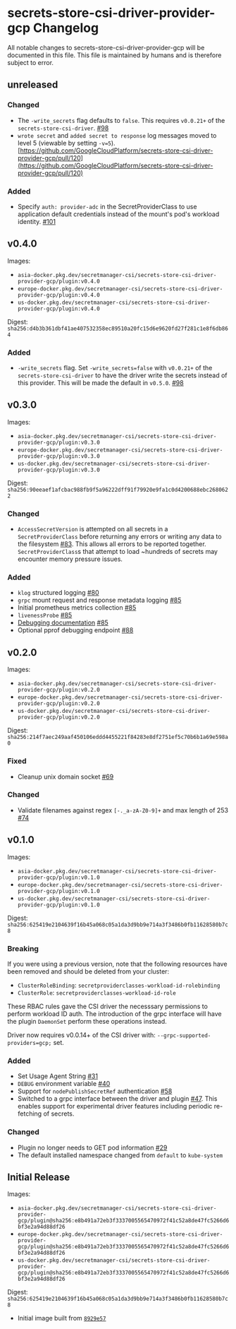 # secrets-store-csi-driver-provider-gcp Changelog

All notable changes to secrets-store-csi-driver-provider-gcp will be documented in this file. This file is maintained by humans and is therefore subject to error.

## unreleased

### Changed

* The `-write_secrets` flag defaults to `false`. This requires `v0.0.21+` of the `secrets-store-csi-driver`. [#98](https://github.com/GoogleCloudPlatform/secrets-store-csi-driver-provider-gcp/issues/98)
* `wrote secret` and `added secret to response` log messages moved to level 5 (viewable by setting `-v=5`). [https://github.com/GoogleCloudPlatform/secrets-store-csi-driver-provider-gcp/pull/120](https://github.com/GoogleCloudPlatform/secrets-store-csi-driver-provider-gcp/pull/120)

### Added

* Specify `auth: provider-adc` in the SecretProviderClass to use application default credentials instead of the mount's pod's workload identity. [#101](https://github.com/GoogleCloudPlatform/secrets-store-csi-driver-provider-gcp/issues/101)

## v0.4.0

Images:

* `asia-docker.pkg.dev/secretmanager-csi/secrets-store-csi-driver-provider-gcp/plugin:v0.4.0`
* `europe-docker.pkg.dev/secretmanager-csi/secrets-store-csi-driver-provider-gcp/plugin:v0.4.0`
* `us-docker.pkg.dev/secretmanager-csi/secrets-store-csi-driver-provider-gcp/plugin:v0.4.0`

Digest: `sha256:d4b3b361dbf41ae407532358ec89510a20fc15d6e9620fd27f281c1e8f6db864`

### Added

* `-write_secrets` flag. Set `-write_secrets=false` with `v0.0.21+` of the `secrets-store-csi-driver` to have the driver write the secrets instead of this provider. This will be made the default in `v0.5.0`. [#98](https://github.com/GoogleCloudPlatform/secrets-store-csi-driver-provider-gcp/issues/98)

## v0.3.0

Images:

* `asia-docker.pkg.dev/secretmanager-csi/secrets-store-csi-driver-provider-gcp/plugin:v0.3.0`
* `europe-docker.pkg.dev/secretmanager-csi/secrets-store-csi-driver-provider-gcp/plugin:v0.3.0`
* `us-docker.pkg.dev/secretmanager-csi/secrets-store-csi-driver-provider-gcp/plugin:v0.3.0`

Digest: `sha256:90eeaef1afcbac988fb9f5a96222dff91f79920e9fa1c0d4200688ebc2680622`

### Changed

* `AccessSecretVersion` is attempted on all secrets in a `SecretProviderClass` before returning any errors or writing any data to the filesystem [#83](https://github.com/GoogleCloudPlatform/secrets-store-csi-driver-provider-gcp/pull/83). This allows all errors to be reported together. `SecretProviderClass`s that attempt to load ~hundreds of secrets may encounter memory pressure issues.

### Added

* `klog` structured logging [#80](https://github.com/GoogleCloudPlatform/secrets-store-csi-driver-provider-gcp/pull/80)
* `grpc` mount request and response metadata logging [#85](https://github.com/GoogleCloudPlatform/secrets-store-csi-driver-provider-gcp/pull/85)
* Initial prometheus metrics collection [#85](https://github.com/GoogleCloudPlatform/secrets-store-csi-driver-provider-gcp/pull/85)
* `livenessProbe` [#85](https://github.com/GoogleCloudPlatform/secrets-store-csi-driver-provider-gcp/pull/85)
* [Debugging documentation](https://github.com/GoogleCloudPlatform/secrets-store-csi-driver-provider-gcp/blob/v0.3.0/docs/debugging.md) [#85](https://github.com/GoogleCloudPlatform/secrets-store-csi-driver-provider-gcp/pull/85)
* Optional pprof debugging endpoint [#88](https://github.com/GoogleCloudPlatform/secrets-store-csi-driver-provider-gcp/pull/88)

## v0.2.0

Images:

* `asia-docker.pkg.dev/secretmanager-csi/secrets-store-csi-driver-provider-gcp/plugin:v0.2.0`
* `europe-docker.pkg.dev/secretmanager-csi/secrets-store-csi-driver-provider-gcp/plugin:v0.2.0`
* `us-docker.pkg.dev/secretmanager-csi/secrets-store-csi-driver-provider-gcp/plugin:v0.2.0`

Digest: `sha256:214f7aec249aaf450106eddd4455221f84283e8df2751ef5c70b6b1a69e598a0`

### Fixed

* Cleanup unix domain socket [#69](https://github.com/GoogleCloudPlatform/secrets-store-csi-driver-provider-gcp/pull/69)

### Changed

* Validate filenames against regex `[-._a-zA-Z0-9]+` and max length of 253 [#74](https://github.com/GoogleCloudPlatform/secrets-store-csi-driver-provider-gcp/pull/74)

## v0.1.0

Images:

* `asia-docker.pkg.dev/secretmanager-csi/secrets-store-csi-driver-provider-gcp/plugin:v0.1.0`
* `europe-docker.pkg.dev/secretmanager-csi/secrets-store-csi-driver-provider-gcp/plugin:v0.1.0`
* `us-docker.pkg.dev/secretmanager-csi/secrets-store-csi-driver-provider-gcp/plugin:v0.1.0`

Digest: `sha256:625419e2104639f16b45a068c05a1da3d9bb9e714a3f3486b0fb11628580b7c8`

### Breaking

If you were using a previous version, note that the following resources have
been removed and should be deleted from your cluster:

* `ClusterRoleBinding`: `secretproviderclasses-workload-id-rolebinding`
* `ClusterRole`: `secretproviderclasses-workload-id-role`

These RBAC rules gave the CSI driver the necesssary permissions to perform
workload ID auth. The introduction of the grpc interface will have the plugin
`DaemonSet` perform these operations instead.

Driver now requires v0.0.14+ of the CSI driver with:
`--grpc-supported-providers=gcp;` set.

### Added

* Set Usage Agent String [#31](https://github.com/GoogleCloudPlatform/secrets-store-csi-driver-provider-gcp/pull/31)
* `DEBUG` environment variable [#40](https://github.com/GoogleCloudPlatform/secrets-store-csi-driver-provider-gcp/pull/40)
* Support for `nodePublishSecretRef` authentication [#58](https://github.com/GoogleCloudPlatform/secrets-store-csi-driver-provider-gcp/pull/58)
* Switched to a grpc interface between the driver and plugin
  [#47](https://github.com/GoogleCloudPlatform/secrets-store-csi-driver-provider-gcp/issues/47).
  This enables support for experimental driver features including periodic
  re-fetching of secrets.

### Changed

* Plugin no longer needs to GET pod information [#29](https://github.com/GoogleCloudPlatform/secrets-store-csi-driver-provider-gcp/pull/29)
* The default installed namespace changed from `default` to `kube-system`

## Initial Release

Images:

* `asia-docker.pkg.dev/secretmanager-csi/secrets-store-csi-driver-provider-gcp/plugin@sha256:e8b491a72eb3f3337005565470972f41c52a8de47fc5266d6bf3e2a94d88df26`
* `europe-docker.pkg.dev/secretmanager-csi/secrets-store-csi-driver-provider-gcp/plugin@sha256:e8b491a72eb3f3337005565470972f41c52a8de47fc5266d6bf3e2a94d88df26`
* `us-docker.pkg.dev/secretmanager-csi/secrets-store-csi-driver-provider-gcp/plugin@sha256:e8b491a72eb3f3337005565470972f41c52a8de47fc5266d6bf3e2a94d88df26`

Digest: `sha256:625419e2104639f16b45a068c05a1da3d9bb9e714a3f3486b0fb11628580b7c8`

* Initial image built from [`8929e57`](https://github.com/GoogleCloudPlatform/secrets-store-csi-driver-provider-gcp/tree/8929e57f988dc87840d13c35235f5889d11c8005)
